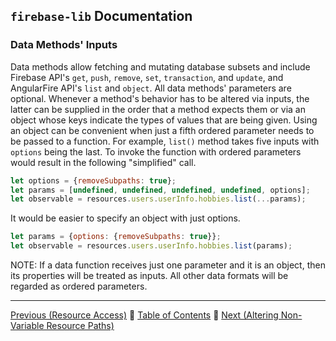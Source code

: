 ## `firebase-lib` Documentation

### Data Methods' Inputs

Data methods allow fetching and mutating database subsets and include Firebase
API's `get`, `push`, `remove`, `set`, `transaction`, and `update`, and
AngularFire API's `list` and `object`.  All data methods' parameters are
optional.  Whenever a method's behavior has to be altered via inputs, the latter
can be supplied in the order that a method expects them or via an object whose
keys indicate the types of values that are being given.  Using an object can be
convenient when just a fifth ordered parameter needs to be passed to a function.
For example, `list()` method takes five inputs with `options` being the last.
To invoke the function with ordered parameters would result in the following
"simplified" call.

```javascript
let options = {removeSubpaths: true};
let params = [undefined, undefined, undefined, undefined, options];
let observable = resources.users.userInfo.hobbies.list(...params);
```

It would be easier to specify an object with just options.

```javascript
let params = {options: {removeSubpaths: true}};
let observable = resources.users.userInfo.hobbies.list(params);
```

NOTE: If a data function receives just one parameter and it is an object, then
its properties will be treated as inputs.  All other data formats will be
regarded as ordered parameters.

---

[Previous (Resource Access)](./07-resource-access.md) :palm_tree:
[Table of Contents](../README.md) :palm_tree:
[Next (Altering Non-Variable Resource Paths)](./09-altering-non-variable-resource-paths.md)
